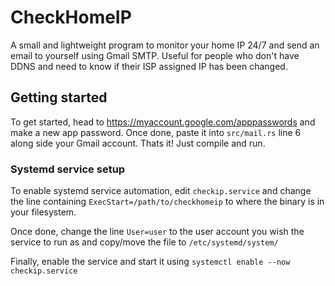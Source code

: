 # CheckHomeIP

A small and lightweight program to monitor your home IP 24/7 and send an email to yourself using Gmail SMTP. Useful for people who don't have DDNS and need to know if their ISP assigned IP has been changed.

## Getting started
To get started, head to https://myaccount.google.com/apppasswords and make a new app password. Once done, paste it into `src/mail.rs` line 6 along side your Gmail account. Thats it! Just compile and run.

### Systemd service setup
To enable systemd service automation, edit `checkip.service` and change the line containing `ExecStart=/path/to/checkhomeip` to where the binary is in your filesystem.

Once done, change the line `User=user` to the user account you wish the service to run as and copy/move the file to `/etc/systemd/system/`

Finally, enable the service and start it using `systemctl enable --now checkip.service`

